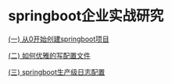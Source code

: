 # springboot企业实战研究

[(一) 从0开始创建springboot项目](https://github.com/engjose/springboot-sample/wiki/Spring-Boot(%E4%B8%80)-%E5%A6%82%E4%BD%95%E6%9E%84%E5%BB%BA%E4%B8%80%E4%B8%AASpringBoot%E5%BA%94%E7%94%A8)

[(二) 如何优雅的写配置文件](https://github.com/engjose/springboot-sample/wiki/Spring-Boot(%E4%BA%8C)-SpringBoot%E7%9A%84%E9%85%8D%E7%BD%AE%E6%96%87%E4%BB%B6)

[(三) springboot生产级日志配置](https://github.com/engjose/springboot-sample/wiki/Spring-Boot(03)-SpringBoot%E7%94%9F%E4%BA%A7%E7%BA%A7%E6%97%A5%E5%BF%97%E6%A1%86%E6%9E%B6%E9%85%8D%E7%BD%AE)


